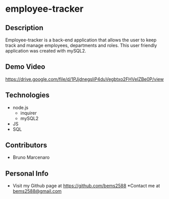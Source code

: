 # employee-tracker

## Description

Employee-tracker is a back-end application that allows the user to keep track and manage employees, departments and roles. This user friendly application was created with mySQL2.


## Demo Video

https://drive.google.com/file/d/1PJjdnegsliP4duVegbtxo2FHVeIZBe0P/view


## Technologies

* node.js
  * inquirer 
  * mySQL2
* JS
* SQL

## Contributors

* Bruno Marcenaro

## Personal Info

* Visit my Github page at https://github.com/bems2588
*Contact me at bems2588@gmail.com